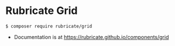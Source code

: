 # Rubricate Grid

```
$ composer require rubricate/grid
```

- Documentation is at https://rubricate.github.io/components/grid
